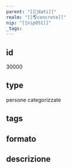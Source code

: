 ```yaml
---
parent: "[[💾dati]]"
realm: "[[🌎concrete]]"
nip: "[[nip051]]"
_tags:
---
```

## id
30000
## type
persone categorizzate
## tags
## formato

## descrizione

